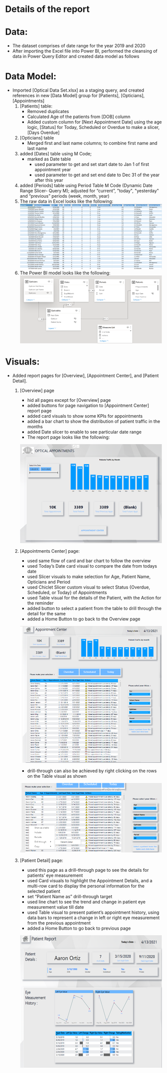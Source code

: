 # Details of the report
# Data:
  *	The dataset comprises of date range for the year 2019 and 2020
  *	After importing the Excel file into Power BI, performed the cleansing of data in Power Query Editor and created data model as follows

# Data Model:
  * Imported [Optical Data Set.xlsx] as a staging query, and created references in new [Data Model] group for [Patients], [Opticians], [Appointments]
     1.	[Patients] table:
        * Removed duplicates
        * Calculated Age of the patients from [DOB] column
        * Added custom column for [Next Appointment Date] using the age logic, [Status] for Today, Scheduled or Overdue to make a slicer, [Days Overdue]
     2. [Opticians] table
        * Merged first and last name columns; to combine first name and last name
     3. added [Dates] table using M Code;
        * marked as Date table
            * used parameter to get and set start date to Jan 1 of first appointment year
            * used parameter to get and set end date to Dec 31 of the year after this year
      4. added [Periods] table using Period Table M Code (Dynamic Date Range Slicer- Query M); adjusted for “current”, "today", "yesterday" and “previous” periods (week, month,  year)
      5. The raw data in Excel looks like the following:
          ![](https://github.com/nancy-gl/Optical_patients_report/blob/main/images/Excel%20Raw%20Data.png)
      6. The Power BI model looks like the following:
          ![](https://github.com/nancy-gl/Optical_patients_report/blob/main/images/Data%20Model.png)
      
# Visuals:
* Added report pages for [Overview], [Appointment Center], and [Patient Detail].
   1. [Overview] page
       * hid all pages except for [Overview] page 
       * added buttons for page navigation to [Appointment Center] report page
       * added card visuals to show some KPIs for appointments 
       * added a bar chart to show the distribution of patient traffic in the months
       * added Date slicer to enable to see particular date range  
       * The report page looks like the following:
       
        ![](https://github.com/nancy-gl/Optical_patients_report/blob/main/images/Overview%20page.png)
        
  2. [Appointments Center] page:
        *	used same flow of card and bar chart to follow the overview
        *	used Today’s Date card visual to compare the date from todays date
        *	used Slicer visuals to make selection for Age, Patient Name, Opticians and Period
        *	used Chiclet Slicer custom visual to select Status {Overdue, Scheduled, or Today} of Appointments
        *	used Table visual for the details of the Patient, with the Action for the reminder
        *	added button to select a patient from the table to drill through the detail for the same
        *	added a Home Button to go back to the Overview page

        ![](https://github.com/nancy-gl/Optical_patients_report/blob/main/images/Appointment%20Center.png)
        
        * drill-through can also be achieved by right clicking on the rows on the Table visual as shown

        ![](https://github.com/nancy-gl/Optical_patients_report/blob/main/images/Appointment%20Center%20drill-through.png)

  3. [Patient Detail] page:
        *	used this page as a drill-through page to see the details for patients’ eye measurement 
        *	used Card visuals to highlight the Appointment Details, and a multi-row card to display the personal information for the selected patient
        *	set “Patient Name as” drill-through target
        *	used line chart to see the trend and change in patient eye measurement value till date
        *	used Table visual to present patient’s appointment history, using data bars to represent a change in left or right eye measurement from the previous appointment
        *	added a Home Button to go back to previous page

        ![](https://github.com/nancy-gl/Optical_patients_report/blob/main/images/Patient%20page.png)
